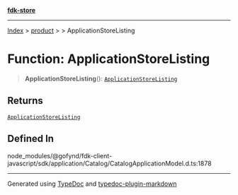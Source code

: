 [**fdk-store**](../../../README.md)
***

[Index](../../../API.md) > [product](../../README.md) > [<internal>](../README.md) > ApplicationStoreListing

# Function: ApplicationStoreListing

> **ApplicationStoreListing**(): [`ApplicationStoreListing`](../type-aliases/type-alias.ApplicationStoreListing.md)

## Returns

[`ApplicationStoreListing`](../type-aliases/type-alias.ApplicationStoreListing.md)

## Defined In

node\_modules/@gofynd/fdk-client-javascript/sdk/application/Catalog/CatalogApplicationModel.d.ts:1878

***
Generated using [TypeDoc](https://typedoc.org/) and [typedoc-plugin-markdown](https://www.npmjs.com/package/typedoc-plugin-markdown)
